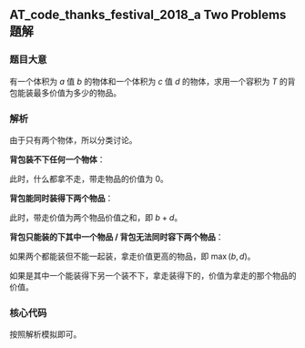 ## AT_code_thanks_festival_2018_a Two Problems 題解

### 题目大意

有一个体积为 $a$ 值 $b$ 的物体和一个体积为 $c$ 值 $d$ 的物体，求用一个容积为 $T$ 的背包能装最多价值为多少的物品。

### 解析

由于只有两个物体，所以分类讨论。

**背包装不下任何一个物体**：

此时，什么都拿不走，带走物品的价值为 $0$。

**背包能同时装得下两个物品**：

此时，带走价值为两个物品价值之和，即 $b+d$。

**背包只能装的下其中一个物品 / 背包无法同时容下两个物品**：

如果两个都能装但不能一起装，拿走价值更高的物品，即 $\max(b,d)$。

如果是其中一个能装得下另一个装不下，拿走装得下的，价值为拿走的那个物品的价值。

### 核心代码

按照解析模拟即可。